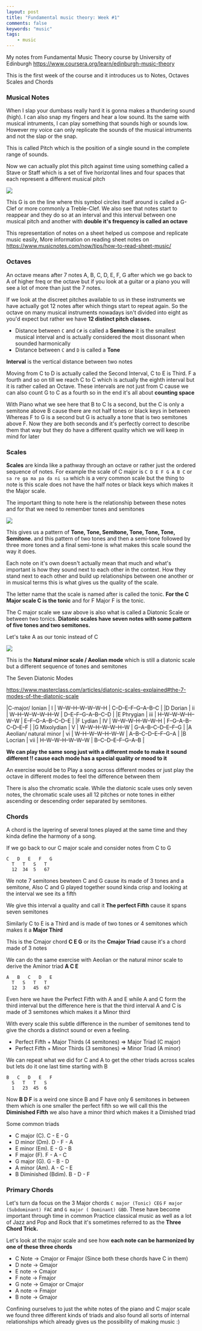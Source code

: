 ```yaml
---
layout: post
title: "Fundamental music theory: Week #1"
comments: false
keywords: "music"
tags:
    - music
---
```


My notes from Fundamental Music Theory course by University of Edinburgh <https://www.coursera.org/learn/edinburgh-music-theory>

This is the first week of the course and it introduces us to Notes, Octaves Scales and Chords

### Musical Notes

When I slap your dumbass really hard it is gonna makes a thundering sound (high). I can also snap my fingers and hear a low sound. Its the same with musical intruments, I can play something that sounds high or sounds low. However my voice can only replicate the sounds of the musical intruments and not the slap or the snap.

This is called Pitch which is the position of a single sound in the complete range of sounds.

Now we can actually plot this pitch against time using something called a Stave or Staff which is a set of five horizontal lines and four spaces that each represent a different musical pitch 

![](https://neilhawes.com/sstheory/snames1.gif)


This G is on the line where this symbol circles itself around is called a G-Clef or more commonly a Treble-Clef. We also see that notes start to reappear and they do so at an interval and this interval between one musical pitch and another with **double it's frequency is called an octave**

This representation of notes on a sheet helped us compose and replicate music easily, More information on reading sheet notes on <https://www.musicnotes.com/now/tips/how-to-read-sheet-music/>

### Octaves

An octave means after 7 notes A, B, C, D, E, F, G after which we go back to A of higher freq or the octave but if you look at a guitar or a piano you will see a lot of more than just the 7 notes.	

If we look at the discreet pitches available to us in these instruments we have actually got 12 notes after which things start to repeat again. So the octave on many musical instruments nowadays isn't divided into eight as you'd expect but rather we have **12 distinct pitch classes.**

- Distance between `C` and `C#` is called a **Semitone** it is the smallest musical interval and is actually considered the most dissonant when sounded harmonically
- Distance between `C` and `D` is called a **Tone**

**Interval** is the vertical distance between two notes

Moving from C to D is actually called the Second Interval, C to E is Third. F a fourth and so on till we reach C to C which is actually the eighth interval but it is rather called an Octave. These intervals are not just from C cause we can also count G to C as a fourth so in the end it's all about **counting space**

With Piano what we see here that B to C Is a second, but the C is only a semitone above B cause there are not half tones or black keys in between Whereas F to G is a second but G is actually a tone that is two semitones above F. Now they are both seconds and it's perfectly correct to describe them that way but they do have a different quality which we will keep in mind for later

### Scales

**Scales** are kinda like a pathway through an octave or rather just the ordered sequence of notes. For example the scale of C major is `C D E F G A B C` or `sa re ga ma pa da ni sa` which is a very common scale but the thing to note is this scale does not have the half notes or black keys which makes it the Major scale.

The important thing to note here is the relationship between these notes and for that we need to remember tones and semitones

![](https://melodics.com/img/content/support/beginners-guide-to-keys/tones-semitones@4x.png)

This gives us a pattern of **Tone, Tone, Semitone, Tone, Tone, Tone, Semitone.** and this pattern of two tones and then a semi-tone followed by three more tones and a final semi-tone is what makes this scale sound the way it does. 

Each note on it's own doesn't actually mean that much and what's important is how they sound next to each other in the context. How they stand next to each other and build up relationships between one another or in musical terms this is what gives us the quality of the scale.

The letter name that the scale is named after is called the tonic. **For the C Major scale C is the tonic** and for F Major F is the tonic.

The C major scale we saw above is also what is called a Diatonic Scale or between two tonics. **Diatonic scales have seven notes with some pattern of five tones and two semitones.**

Let's take A as our tonic instead of C

![](https://www.doremistudios.com.au/wp-content/uploads/2017/06/Natural-Minor-Scale-in-A.png)

This is the **Natural minor scale / Aeolian mode** which is still a diatonic scale but a different sequence of tones and semitones

The Seven Diatonic Modes

<https://www.masterclass.com/articles/diatonic-scales-explained#the-7-modes-of-the-diatonic-scale>


|C-major/ Ionian	| I	| W–W–H–W–W–W–H	| C–D–E–F–G–A–B–C |
|D Dorian	| ii	| W–H–W–W–W–H–W	| D–E–F–G–A–B–C–D |
|E Phrygian	| iii	| H–W–W–W–H–W–W	| E–F–G–A–B–C–D–E |
|F Lydian	| IV	| W–W–W–H–W–W–H	| F–G–A–B–C–D–E–F |
|G Mixolydian	| V	| W–W–H–W–W–H–W	| G–A–B–C–D–E–F–G |
|A Aeolian/ natural minor	| vi	| W–H–W–W–H–W–W	| A–B–C–D–E–F–G–A |
|B Locrian	| vii	| H–W–W–H–W–W–W	| B–C–D–E–F–G–A–B |


**We can play the same song just with a different mode to make it sound different !! cause each mode has a special quality or mood to it**

An exercise would be to Play a song across different modes or just play the octave in different modes to feel the difference between them

There is also the chromatic scale. While the diatonic scale uses only seven notes, the chromatic scale uses all 12 pitches or note tones in either ascending or descending order separated by semitones.


### Chords

A chord is the layering of several tones played at the same time and they kinda define the harmony of a song.

If we go back to our C major scale and consider notes from C to G

```
C   D   E   F   G
  T   T   S   T
  12  34  5   67
```

We note 7 semitones bewteen C and G cause its made of 3 tones and a semitone, Also C and G played together sound kinda crisp and looking at the interval we see its a fifth

We give this interval a quality and call it **The perfect Fifth** cause it spans seven semitones

Similarly C to E is a Third and is made of two tones or 4 semitones which makes it a **Major Third**

This is the Cmajor chord **C E G** or its the **Cmajor Triad** cause it's a chord made of 3 notes

We can do the same exercise with Aeolian or the natural minor scale to derive the Aminor triad **A C E**


```
A   B   C   D   E
  T   S   T   T
  12  3   45  67
```

Even here we have the Perfect Fifth with A and E while A and C form the third interval but the difference here is that the third interval A and C is made of 3 semitones which makes it a Minor third

With every scale this subtle difference in the number of semitones tend to give the chords a distinct sound or even a feeling.

- Perfect Fifth + Major Thirds (4 semitones) => Major Triad (C major)
- Perfect Fifth + Minor Thirds (3 semitones) => Minor Triad (A minor)

We can repeat what we did for C and A to get the other triads across scales but lets do it one last time starting with B 

```
B   C   D   E   F
  S   T   T   S
  1   23  45  6
```

Now **B D F** is a weird one since B and F have only 6 semitones in between them which is one smaller the perfect fifth so we will call this the **Diminished Fifth** we also have a minor third which makes it a Dimished triad


Some common triads

- C major (C). C - E - G
- D minor (Dm). D - F - A
- E minor (Em). E - G - B
- F major (F). F - A - C
- G major (G). G - B - D
- A minor (Am). A - C - E
- B Diminished (Bdim). B - D - F


### Primary Chords

Let's turn da focus on the 3 Major chords `C major (Tonic) CEG` `F major (Subdominant) FAC` and `G major (
Dominant) GBD`. These have become important through time in common Practice classical music as well as a lot of Jazz and Pop and Rock that it's sometimes referred to as the **Three Chord Trick.**

Let's look at the major scale and see how **each note can be harmonized by one of these three chords**

- C Note -> Cmajor or Fmajor (Since both these chords have C in them)
- D note -> Gmajor
- E note -> Cmajor
- F note -> Fmajor
- G note -> Gmajor or Cmajor
- A note -> Fmajor
- B note -> Gmajor

Confining ourselves to just the white notes of the piano and C major scale we found three different kinds of triads and also found all sorts of internal relationships which already gives us the possibility of making music :)
